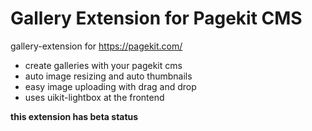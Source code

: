 # Gallery Extension for Pagekit CMS
gallery-extension for https://pagekit.com/

- create galleries with your pagekit cms
- auto image resizing and auto thumbnails
- easy image uploading with drag and drop
- uses uikit-lightbox at the frontend

**this extension has beta status**
